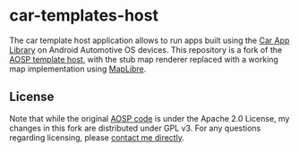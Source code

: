 # car-templates-host
The car template host application allows to run apps built using the [Car App Library](https://developer.android.com/training/cars/apps) on Android Automotive OS devices.
This repository is a fork of the [AOSP template host](https://android.googlesource.com/platform/packages/apps/Car/Templates/), with the stub map renderer replaced with a working map implementation using [MapLibre](https://maplibre.org/).

## License
Note that while the original [AOSP code](https://android.googlesource.com/platform/packages/apps/Car/Templates/) is under the Apache 2.0 License, my changes in this fork are distributed under GPL v3.
For any questions regarding licensing, please [contact me directly](johan@vonforst.net).
